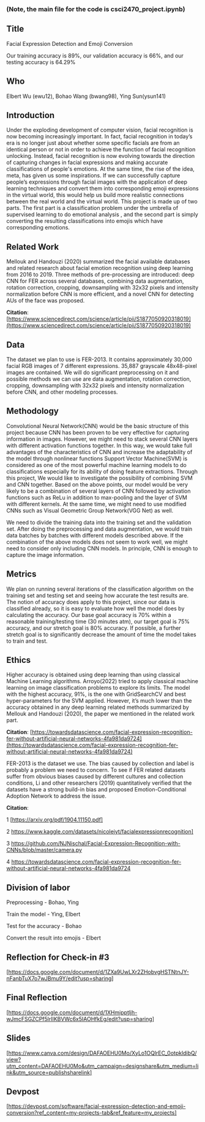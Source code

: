 ### **(Note, the main file for the code is csci2470_project.ipynb)**


##  **Title**
Facial Expression Detection and Emoji Conversion

Our training accuracy is 89%, our validation accuracy is 66%, and our testing accuracy is 64.29%

 
## **Who**
Elbert Wu (ewu12), Bohao Wang (bwang98), Ying Sun(ysun141)
 
 
## **Introduction**
Under the exploding development of computer vision, facial recognition is now becoming increasingly important. In fact, facial recognition in today’s era is no longer just about whether some specific facials are from an identical person or not in order to achieve the function of facial recognition unlocking. Instead, facial recognition is now evolving towards the direction of capturing changes in facial expressions and making accurate classifications of people's emotions. At the same time, the rise of the idea, meta, has given us some inspirations. If we can successfully capture people’s expressions through facial images with the application of deep learning techniques and convert them into corresponding emoji expressions in the virtual world, this would help us build more realistic connections between the real world and the virtual world. This project is made up of two parts. The first part is a classification problem under the umbrella of supervised learning to do emotional analysis , and the second part is simply converting the resulting classifications into emojis which have corresponding emotions.



## **Related Work**
Mellouk and Handouzi (2020) summarized the facial available databases and related research about facial emotion recognition using deep learning from 2016 to 2019. Three methods of pre-processing are introduced: deep CNN for FER across several databases, combining data augmentation, rotation correction, cropping, downsampling with 32x32 pixels and intensity normalization before CNN is more efficient, and a novel CNN for detecting AUs of the face was proposed. 

**Citation**: [https://www.sciencedirect.com/science/article/pii/S1877050920318019](https://www.sciencedirect.com/science/article/pii/S1877050920318019)
 
 
## **Data**
The dataset we plan to use is FER-2013. It contains approximately 30,000 facial RGB images of 7 different expressions. 35,887 grayscale 48x48-pixel images are contained. We will do significant preprocessing on it and possible methods we can use are data augmentation, rotation correction, cropping, downsampling with 32x32 pixels and intensity normalization before CNN, and other modeling processes.
 
 
## **Methodology**
Convolutional Neural Network(CNN) would be the basic structure of this project because CNN has been proven to be very effective for capturing information in images. However, we might need to stack several CNN layers with different activation functions together. In this way, we would take full advantages of the characteristics of CNN and increase the adaptability of the model through nonlinear functions
Support Vector Machine(SVM) is considered as one of the most powerful machine learning models to do classifications especially for its ability of doing feature extractions. Through this project, We would like to investigate the possibility of combining SVM and CNN together. 
Based on the above points, our model would be very likely to be a combination of several layers of CNN followed by activation functions such as ReLu in addition to max-pooling and the layer of SVM with different kernels. At the same time, we might need to use modified CNNs such as Visual Geometric Group Network(VGG Net) as well. 

We need to divide the training data into the training set and the validation set. After doing the preprocessing and data augmentation, we would train data batches by batches with different models described above. If the combination of the above models does not seem to work well, we might need to consider only including CNN models. In principle, CNN is enough to capture the image information. 


## **Metrics**
We plan on running several iterations of the classification algorithm on the training set and testing set and seeing how accurate the test results are. The notion of accuracy does apply to this project, since our data is classified already, so it is easy to evaluate how well the model does by calculating the accuracy. Our base goal accuracy is 70% within a reasonable training/testing time (30 minutes atm), our target goal is 75% accuracy, and our stretch goal is 80% accuracy. If possible, a further stretch goal is to significantly decrease the amount of time the model takes to train and test.
 
 
## **Ethics**
Higher accuracy is obtained using deep learning than using classical Machine Learning algorithms. Arroyo(2022) tried to apply classical machine learning on image classification problems to explore its limits. The model with the highest accuracy, 91%, is the one with GridSearchCV and best hyper-parameters for the SVM applied. However, it’s much lower than the accuracy obtained in any deep learning related methods summarized by Mellouk and Handouzi (2020), the paper we mentioned in the related work part. 

**Citation**: [https://towardsdatascience.com/facial-expression-recognition-fer-without-artificial-neural-networks-4fa981da9724](https://towardsdatascience.com/facial-expression-recognition-fer-without-artificial-neural-networks-4fa981da9724)
 
FER-2013 is the dataset we use. The bias caused by collection and label is probably a problem we need to concern. To see if FER related datasets suffer from obvious biases caused by different cultures and collection conditions, Li and other researchers (2019) quantitatively verified that the datasets have a strong build-in bias and proposed Emotion-Conditional Adoption Network to address the issue. 

**Citation**:


1 [https://arxiv.org/pdf/1904.11150.pdf]

2 https://www.kaggle.com/datasets/nicolejyt/facialexpressionrecognition]

3 https://github.com/NJNischal/Facial-Expression-Recognition-with-CNNs/blob/master/camera.py

4 https://towardsdatascience.com/facial-expression-recognition-fer-without-artificial-neural-networks-4fa981da9724
 
 
## **Division of labor** 
Preprocessing - Bohao, Ying

Train the model - Ying, Elbert

Test for the accuracy - Bohao

Convert the result into emojis - Elbert


## Reflection for Check-in #3
[https://docs.google.com/document/d/1ZXa9UwLXr2ZHobvgHSTNtnJY-nFanbTuX7o7wJBmu9Y/edit?usp=sharing]

## Final Reflection
[https://docs.google.com/document/d/1XHmipptljh-wJmcFSGZCPf5lrIlKBVWc6x5IAOHfkEg/edit?usp=sharing]

## Slides
[https://www.canva.com/design/DAFAOEHU0Mo/XyLo1OQlrEC_0otpkldibQ/view?utm_content=DAFAOEHU0Mo&utm_campaign=designshare&utm_medium=link&utm_source=publishsharelink]

## Devpost
[https://devpost.com/software/facial-expression-detection-and-emoji-conversion?ref_content=my-projects-tab&ref_feature=my_projects]

